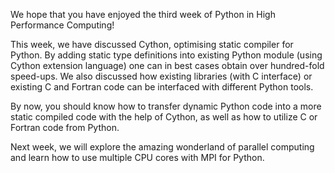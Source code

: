 <!--
SPDX-FileCopyrightText: 2019 CSC - IT Center for Science Ltd. <www.csc.fi>

SPDX-License-Identifier: CC-BY-NC-SA-4.0
-->

<!-- Title: Week 3 summary -->

<!-- Short description:

Short summary of week three.

-->

We hope that you have enjoyed the third week of Python in High Performance
Computing!

This week, we have discussed Cython, optimising static compiler for
Python. By adding static type definitions into existing Python module (using
Cython extension language) one can in best cases obtain over hundred-fold
speed-ups. We also discussed how existing libraries (with C interface) or
existing C and Fortran code can be interfaced with different Python tools.

By now, you should know how to transfer dynamic Python code into a more static
compiled code with the help of Cython, as well as how to utilize C or Fortran
code from Python.

Next week, we will explore the amazing wonderland of parallel computing and
learn how to use multiple CPU cores with MPI for Python.
